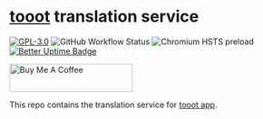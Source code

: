 # [tooot](https://github.com/tooot-app/app) translation service

[![GPL-3.0](https://img.shields.io/github/license/tooot-app/translate)](LICENSE) ![GitHub Workflow Status](https://img.shields.io/github/workflow/status/tooot-app/translate/Build%20production) ![Chromium HSTS preload](https://img.shields.io/hsts/preload/translate.tooot.app) [![Better Uptime Badge](https://betteruptime.com/status-badges/v1/monitor/7f0s.svg)](https://betteruptime.com/?utm_source=status_badge)

<a href="https://www.buymeacoffee.com/xmflsct" target="_blank"><img src="https://cdn.buymeacoffee.com/buttons/default-yellow.png" alt="Buy Me A Coffee" height="50" width="217"></a>

This repo contains the translation service for [tooot app](https://github.com/tooot-app/app).
